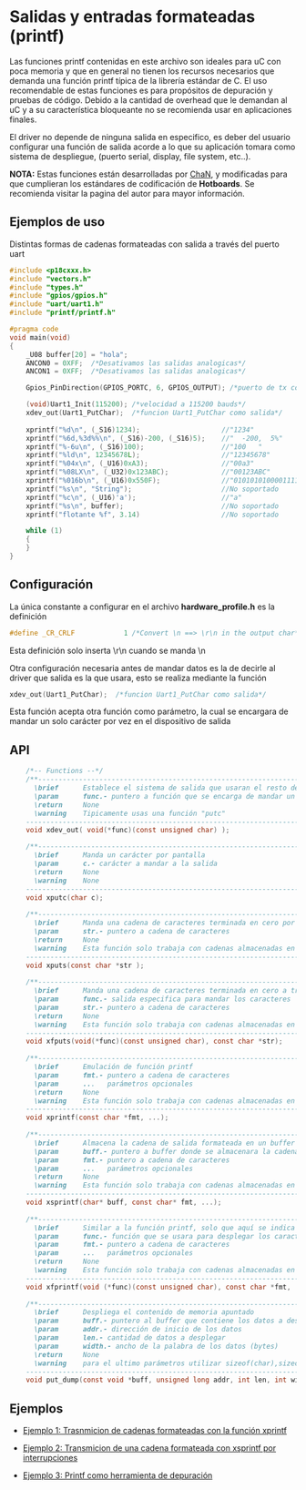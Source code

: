 Salidas y entradas formateadas (printf)
=======================================


Las funciones printf contenidas en este archivo son ideales para uC con poca memoria y que en general no tienen los recursos necesarios que demanda una función printf típica de la librería estándar de C. El uso recomendable de estas funciones es para propósitos de depuración y pruebas de código. Debido a la cantidad de overhead que le demandan al uC y a su característica bloqueante no se recomienda usar en aplicaciones finales.

El driver no depende de ninguna salida en especifico, es deber del usuario configurar una función de salida acorde a lo que su aplicación tomara como sistema de despliegue, (puerto serial, display, file system, etc..).

**NOTA:** Estas funciones están desarrolladas por [ChaN][5], y modificadas para que cumplieran los estándares de codificación de **Hotboards**. Se recomienda visitar la pagina del autor para mayor información.


Ejemplos de uso
---------------

Distintas formas de cadenas formateadas con salida a través del puerto uart
```C
#include <p18cxxx.h>
#include "vectors.h"
#include "types.h"
#include "gpios/gpios.h"
#include "uart/uart1.h"
#include "printf/printf.h"

#pragma code
void main(void)
{
	_U08 buffer[20] = "hola";
    ANCON0 = 0XFF;  /*Desativamos las salidas analogicas*/
    ANCON1 = 0XFF;  /*Desativamos las salidas analogicas*/

    Gpios_PinDirection(GPIOS_PORTC, 6, GPIOS_OUTPUT); /*puerto de tx como salida*/

    (void)Uart1_Init(115200); /*velocidad a 115200 bauds*/
    xdev_out(Uart1_PutChar);  /*funcion Uart1_PutChar como salida*/
    
    xprintf("%d\n", (_S16)1234);                    //"1234"
    xprintf("%6d,%3d%%\n", (_S16)-200, (_S16)5);    //"  -200,  5%"
    xprintf("%-6u\n", (_S16)100);                   //"100   "
    xprintf("%ld\n", 12345678L);                    //"12345678"
    xprintf("%04x\n", (_U16)0xA3);                  //"00a3"
    xprintf("%08LX\n", (_U32)0x123ABC);             //"00123ABC"
    xprintf("%016b\n", (_U16)0x550F);               //"0101010100001111"
    xprintf("%s\n", "String");                      //No soportado
    xprintf("%c\n", (_U16)'a');                     //"a"
	xprintf("%s\n", buffer);                        //No soportado
	xprintf("flotante %f", 3.14)					//No soportado

    while (1)
    {
    }
}
```


Configuración
-------------

La única constante a configurar en el archivo **hardware_profile.h** es la definición

```C
#define _CR_CRLF            1 /*Convert \n ==> \r\n in the output char*/
```
Esta definición solo inserta \r\n cuando se manda \n

Otra configuración necesaria antes de mandar datos es la de decirle al driver que salida es la que usara, esto se realiza mediante la función
```C
xdev_out(Uart1_PutChar);  /*funcion Uart1_PutChar como salida*/
```
Esta función acepta otra función como parámetro, la cual se encargara de mandar un solo carácter por vez en el dispositivo de salida

API
---

```C
	/*-- Functions --*/
    /**---------------------------------------------------------------------------------------------    
      \brief      Establece el sistema de salida que usaran el resto de las funciones por default
      \param      func.- puntero a función que se encarga de mandar un carácter por vez a la salida
      \return     None 
      \warning    Tipicamente usas una función "putc"    
    ----------------------------------------------------------------------------------------------*/
    void xdev_out( void(*func)(const unsigned char) );

    /**---------------------------------------------------------------------------------------------    
      \brief      Manda un carácter por pantalla
      \param      c.- carácter a mandar a la salida
      \return     None 
      \warning    None    
    ----------------------------------------------------------------------------------------------*/
    void xputc(char c);
    
	/**---------------------------------------------------------------------------------------------    
      \brief      Manda una cadena de caracteres terminada en cero por pantalla
      \param      str.- puntero a cadena de caracteres
      \return     None 
      \warning    Esta función solo trabaja con cadenas almacenadas en flash    
    ----------------------------------------------------------------------------------------------*/
    void xputs(const char *str );
    
	/**---------------------------------------------------------------------------------------------    
      \brief      Manda una cadena de caracteres terminada en cero a través de una salida especifica
      \param      func.- salida especifica para mandar los caracteres
      \param      str.- puntero a cadena de caracteres
      \return     None 
      \warning    Esta función solo trabaja con cadenas almacenadas en flash    
    ----------------------------------------------------------------------------------------------*/
    void xfputs(void(*func)(const unsigned char), const char *str);
    
	/**---------------------------------------------------------------------------------------------    
      \brief      Emulación de función printf
      \param      fmt.- puntero a cadena de caracteres
	  \param      ...	parámetros opcionales
      \return     None 
      \warning    Esta función solo trabaja con cadenas almacenadas en flash    
    ----------------------------------------------------------------------------------------------*/
    void xprintf(const char *fmt, ...);
    
	/**---------------------------------------------------------------------------------------------    
      \brief      Almacena la cadena de salida formateada en un buffer de memoria
      \param      buff.- puntero a buffer donde se almacenara la cadena de caracteres
	  \param      fmt.- puntero a cadena de caracteres
	  \param      ...	parámetros opcionales
      \return     None 
      \warning    Esta función solo trabaja con cadenas almacenadas en flash    
    ----------------------------------------------------------------------------------------------*/
    void xsprintf(char* buff, const char* fmt, ...);
    
	/**---------------------------------------------------------------------------------------------    
      \brief      Similar a la función printf, solo que aquí se indica la opción de salida de caracteres
      \param      func.- función que se usara para desplegar los caracteres
	  \param      fmt.- puntero a cadena de caracteres
	  \param      ...	parámetros opcionales
      \return     None 
      \warning    Esta función solo trabaja con cadenas almacenadas en flash    
    ----------------------------------------------------------------------------------------------*/
    void xfprintf(void (*func)(const unsigned char), const char *fmt, ...);
    
    /**---------------------------------------------------------------------------------------------    
      \brief      Despliega el contenido de memoria apuntado
      \param      buff.- puntero al buffer que contiene los datos a desplegar
	  \param      addr.- dirección de inicio de los datos
	  \param      len.-	cantidad de datos a desplegar
      \param      width.- ancho de la palabra de los datos (bytes)
      \return     None 
      \warning    para el ultimo parámetros utilizar sizeof(char),sizeof(short) o sizeof(long)     
    ----------------------------------------------------------------------------------------------*/
    void put_dump(const void *buff, unsigned long addr, int len, int width);

```

Ejemplos
--------

- [Ejemplo 1: Trasnmicion de cadenas formateadas con la función xprintf][1]
- [Ejemplo 2: Transmicion de una cadena formateada con xsprintf por interrupciones][2]
- [Ejemplo 3: Printf como herramienta de depuración][3]


  [1]: https://github.com/Hotboards/Examples/blob/master/Microchip/printf1.X/main.c
  [2]: https://github.com/Hotboards/Examples/blob/master/Microchip/printf2.X/main.c
  [3]: https://github.com/Hotboards/Examples/blob/master/Microchip/printf3.X/main.c

  [5]: http://elm-chan.org/ 

 